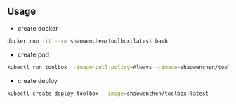 ## Usage

- create docker

```bash
docker run -it --rm shaowenchen/toolbox:latest bash
```

- create pod

```bash
kubectl run toolbox --image-pull-policy=Always --image=shaowenchen/toolbox:latest
```

- create deploy

```bash
kubectl create deploy toolbox --image=shaowenchen/toolbox:latest
```
